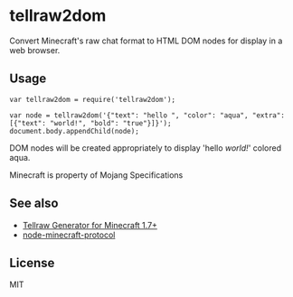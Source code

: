 # tellraw2dom

Convert Minecraft's raw chat format to HTML DOM nodes for display in a web browser.

## Usage

    var tellraw2dom = require('tellraw2dom');

    var node = tellraw2dom('{"text": "hello ", "color": "aqua", "extra": [{"text": "world!", "bold": "true"}]}');
    document.body.appendChild(node);

DOM nodes will be created appropriately to display 'hello *world!*' colored aqua. 


Minecraft is property of Mojang Specifications

## See also

* [Tellraw Generator for Minecraft 1.7+](http://ezekielelin.com/minecraft/tellraw/) 
* [node-minecraft-protocol](https://github.com/superjoe30/node-minecraft-protocol)

## License

MIT

